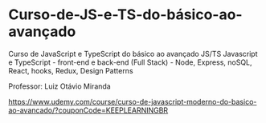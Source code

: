 # Curso-de-JS-e-TS-do-básico-ao-avançado

Curso de JavaScript e TypeScript do básico ao avançado JS/TS
Javascript e TypeScript - front-end e back-end (Full Stack) - Node, Express, noSQL, React, hooks, Redux, Design Patterns

Professor: Luiz Otávio Miranda

https://www.udemy.com/course/curso-de-javascript-moderno-do-basico-ao-avancado/?couponCode=KEEPLEARNINGBR
